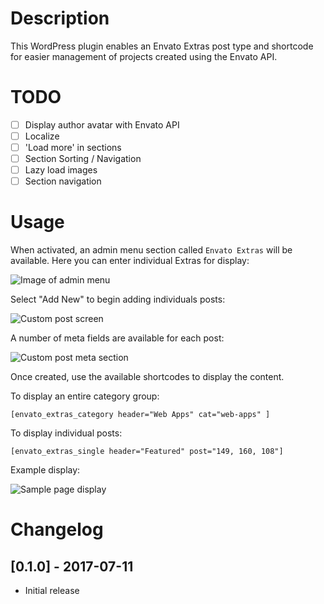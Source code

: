 # Description

This WordPress plugin enables an Envato Extras post type and shortcode for easier management of projects created using the Envato API.

# TODO
- [ ] Display author avatar with Envato API
- [ ] Localize
- [ ] 'Load more' in sections
- [ ] Section Sorting / Navigation
- [ ] Lazy load images
- [ ] Section navigation

# Usage

When activated, an admin menu section called `Envato Extras` will be available. Here you can enter individual Extras for display:

![Image of admin menu](http://envato.d.pr/QCrsIF/29v4gA11+)

Select "Add New" to begin adding individuals posts:

![Custom post screen](http://envato.d.pr/mILDYQ/5Vm7sPPd+)

A number of meta fields are available for each post:

![Custom post meta section](http://envato.d.pr/yjuh2r/5SDNI5t1+)

Once created, use the available shortcodes to display the content.

To display an entire category group:

`[envato_extras_category header="Web Apps" cat="web-apps" ]`

To display individual posts:

`[envato_extras_single header="Featured" post="149, 160, 108"]`

Example display:

![Sample page display](http://envato.d.pr/VRsi5t/4TIzt7RX+)

# Changelog

## [0.1.0] - 2017-07-11
- Initial release
